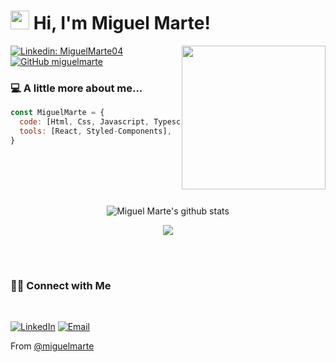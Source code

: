 <h1><img src="https://emojis.slackmojis.com/emojis/images/1531849430/4246/blob-sunglasses.gif?1531849430" width="30"/>  Hi, I'm Miguel Marte! </h1>

<img align='right' src="https://media.giphy.com/media/M9gbBd9nbDrOTu1Mqx/giphy.gif" width="230">

[![Linkedin: MiguelMarte04](https://img.shields.io/badge/-MiguelMarte04-blue?style=flat-square&logo=Linkedin&logoColor=white&link=https://www.linkedin.com/in/MiguelMarte04/)](https://www.linkedin.com/in/MiguelMarte04/)
[![GitHub miguelmarte](https://img.shields.io/github/followers/miguelmarte?label=follow&style=social)](https://github.com/miguelmarte)


### 💻  A little more about me...  

```javascript
const MiguelMarte = {
  code: [Html, Css, Javascript, Typescript],
  tools: [React, Styled-Components],
}
```
<br/>
<br/>
<br/>
<br/>
<p align="center"> 
   <img align="center" src="https://github-readme-stats.vercel.app/api?username=miguelmarte&show_icons=true&include_all_commits=true&theme=buefy&hide_border=true" alt="Miguel Marte's    github stats" />  
</p>

<p align="center"> 
  <img align="center" src="https://github-readme-stats.vercel.app/api/top-langs/?username=miguelmarte&layout=compact&theme=buefy&hide_border=true" />
</p>

<br/>
<br/>

<h3> 🤝🏻 Connect with Me </h3>

<br>

<p align="left">
  <a href="https://www.linkedin.com/in/MiguelMarte04/"><img alt="LinkedIn" src="https://img.shields.io/badge/LinkedIn-MiguelMarte04-blue?style=flat-square&logo=linkedin"></a>
  <a href="mailto:mjml0412@gmail.co@gmail.com"><img alt="Email" src="https://img.shields.io/badge/Email-mjml0412@gmail.com-blue?style=flat-square&logo=gmail"></a>
</p>



 From [@miguelmarte](https://github.com/miguelmarte)

